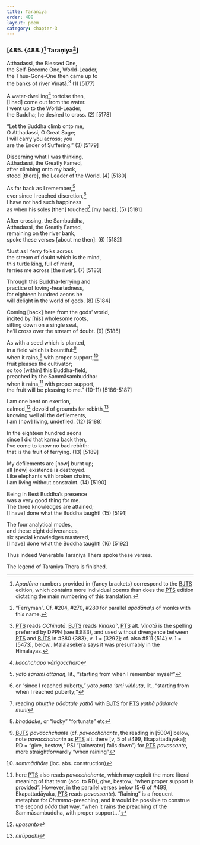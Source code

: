 ```yaml
---
title: Taraṇiya
order: 488
layout: poem
category: chapter-3
---
```


### \[485. {488.}[^1] Taraṇiya[^2]\]

Atthadassi, the Blessed One,  
the Self-Become One, World-Leader,  
the Thus-Gone-One then came up to  
the banks of river Vinatā.[^3] (1) \[5177\]

A water-dwelling[^4] tortoise then,  
\[I had\] come out from the water.  
I went up to the World-Leader,  
the Buddha; he desired to cross. (2) \[5178\]

“Let the Buddha climb onto me,  
O Atthadassi, O Great Sage;  
I will carry you across; you  
are the Ender of Suffering.” (3) \[5179\]

Discerning what I was thinking,  
Atthadassi, the Greatly Famed,  
after climbing onto my back,  
stood \[there\], the Leader of the World. (4) \[5180\]

As far back as I remember,[^5]  
ever since I reached discretion,[^6]  
I have not had such happiness  
as when his soles \[then\] touched[^7] \[my back\]. (5) \[5181\]

After crossing, the Sambuddha,  
Atthadassi, the Greatly Famed,  
remaining on the river bank,  
spoke these verses \[about me then\]: (6) \[5182\]

“Just as I ferry folks across  
the stream of doubt which is the mind,  
this turtle king, full of merit,  
ferries me across \[the river\]. (7) \[5183\]

Through this Buddha-ferrying and  
practice of loving-heartedness,  
for eighteen hundred aeons he  
will delight in the world of gods. (8) \[5184\]

Coming \[back\] here from the gods’ world,  
incited by \[his\] wholesome roots,  
sitting down on a single seat,  
he’ll cross over the stream of doubt. (9) \[5185\]

As with a seed which is planted,  
in a field which is bountiful:[^8]  
when it rains,[^9] with proper support,[^10]  
fruit pleases the cultivator;  
so too \[within\] this Buddha-field,  
preached by the Sammāsambuddha:  
when it rains,[^11] with proper support,  
the fruit will be pleasing to me.” (10-11) \[5186-5187\]

I am one bent on exertion,  
calmed,[^12] devoid of grounds for rebirth,[^13]  
knowing well all the defilements,  
I am \[now\] living, undefiled. (12) \[5188\]

In the eighteen hundred aeons  
since I did that karma back then,  
I’ve come to know no bad rebirth:  
that is the fruit of ferrying. (13) \[5189\]

My defilements are \[now\] burnt up;  
all \[new\] existence is destroyed.  
Like elephants with broken chains,  
I am living without constraint. (14) \[5190\]

Being in Best Buddha’s presence  
was a very good thing for me.  
The three knowledges are attained;  
\[I have\] done what the Buddha taught! (15) \[5191\]

The four analytical modes,  
and these eight deliverances,  
six special knowledges mastered,  
\[I have\] done what the Buddha taught! (16) \[5192\]

Thus indeed Venerable Taraṇiya Thera spoke these verses.

The legend of Taraṇiya Thera is finished.

[^1]: *Apadāna* numbers provided in {fancy brackets} correspond to the <abbr title="Buddha Jayanthi Tripitaka Series">BJTS</abbr> edition, which contains more individual poems than does the <abbr title="Pali Text Society">PTS</abbr> edition dictating the main numbering of this translation.

[^2]: “Ferryman”. Cf. \#204, \#270, \#280 for parallel *apadāna*\s of monks with this name.

[^3]: <abbr title="Pali Text Society">PTS</abbr> reads *<span class="diacritics" data-state="on">C</span><span class="no-diacritics" data-state="off">Ch</span>inatā*. <abbr title="Buddha Jayanthi Tripitaka Series">BJTS</abbr> reads *Vinaka°*, <abbr title="Pali Text Society">PTS</abbr> alt. *Vinatā* is the spelling preferred by DPPN (see II:883), and used without divergence between <abbr title="Pali Text Society">PTS</abbr> and <abbr title="Buddha Jayanthi Tripitaka Series">BJTS</abbr> in \#380 {383}, v. 1 = \[3292\]; cf. also \#511 {514} v. 1 = \[5473\], below.. Malalasekera says it was presumably in the Himalayas.

[^4]: *ka<span class="diacritics" data-state="on">c</span><span class="no-diacritics" data-state="off">ch</span>chapo vārigo<span class="diacritics" data-state="on">c</span><span class="no-diacritics" data-state="off">ch</span>aro*

[^5]: *yato sarāmi attānaŋ*, lit., “starting from when I remember myself”

[^6]: or “since I reached puberty,” *yato patto ‘smi viññuta*, lit., “starting from when I reached puberty;”

[^7]: reading *phuṭṭhe pādatale yathā* with <abbr title="Buddha Jayanthi Tripitaka Series">BJTS</abbr> for <abbr title="Pali Text Society">PTS</abbr> *yathā pādatale muni*

[^8]: *bhaddake*, or “lucky” “fortunate” etc

[^9]: <abbr title="Buddha Jayanthi Tripitaka Series">BJTS</abbr> *pava<span class="diacritics" data-state="on">c</span><span class="no-diacritics" data-state="off">ch</span>chante* (cf. *pave<span class="diacritics" data-state="on">c</span><span class="no-diacritics" data-state="off">ch</span>chante*, the reading in \[5004\] below, note *pava<span class="diacritics" data-state="on">c</span><span class="no-diacritics" data-state="off">ch</span>chante* as <abbr title="Pali Text Society">PTS</abbr> alt. there \[v, 5 of \#499, Ekapattadāyaka\]; RD = “give, bestow,” PSI “\[rainwater\] falls down”) for <abbr title="Pali Text Society">PTS</abbr> *pavassante*, more straightforwardly “when raining”

[^10]: *sammādhāre* (loc. abs. construction)

[^11]: here <abbr title="Pali Text Society">PTS</abbr> also reads *pave<span class="diacritics" data-state="on">c</span><span class="no-diacritics" data-state="off">ch</span>chante*, which may exploit the more literal meaning of that term (acc. to RD), give, bestow; “when proper support is provided”. However, in the parallel verses below (5-6 of \#499, Ekapattadāyaka, <abbr title="Pali Text Society">PTS</abbr> reads *pavassante*). “Raining” is a frequent metaphor for *Dhamma*-preaching, and it would be possible to construe the second *pāda* that way, “when it rains the preaching of the Sammāsambuddha, with proper support…”

[^12]: *upasanto*

[^13]: *nirūpadhi*
